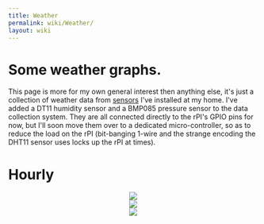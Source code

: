 ```yaml
---
title: Weather
permalink: wiki/Weather/
layout: wiki
---
```


Some weather graphs.
====================

This page is more for my own general interest then anything else, it's
just a collection of weather data from
[sensors](/wiki/RaspberryPI_Multiple_DS1820 "wikilink") I've installed at my
home. I've added a DT11 humidity sensor and a BMP085 pressure sensor to
the data collection system. They are all connected directly to the rPI's
GPIO pins for now, but I'll soon move them over to a dedicated
micro-controller, so as to reduce the load on the rPI (bit-banging
1-wire and the strange encoding the DHT11 sensor uses locks up the rPI
at times).

Hourly
======

<html>
<center>
<img src="http://webshed.org/box/inside-outside.png">

</center>
</html>
<html>
<center>
<img src="http://webshed.org/box/humidity.png">

</center>
</html>
<html>
<center>
<img src="http://webshed.org/box/pressure.png">

</center>
</html>

